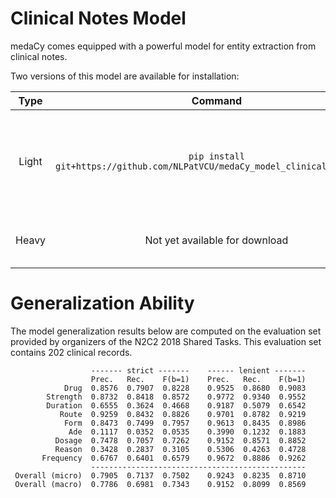 # Clinical Notes Model
medaCy comes equipped with a powerful model for entity extraction from clinical notes.

Two versions of this model are available for installation:

| Type | Command | Description |
| :-------: | :----------------: |:-------------:|
|Light| `pip install git+https://github.com/NLPatVCU/medaCy_model_clinical_notes.git` | Does not contain a Metamap layer (drop of around 3% in micro F-measure)|
|Heavy| Not yet available for download | Contains full predictive pipeline|


# Generalization Ability
The model generalization results below are computed on the evaluation set provided by organizers of the N2C2 2018 Shared Tasks. This evaluation set contains 202 clinical records.

                      ------- strict -------    ------ lenient -------
                      Prec.   Rec.    F(b=1)    Prec.   Rec.    F(b=1)
                Drug  0.8576  0.7907  0.8228    0.9525  0.8680  0.9083
            Strength  0.8732  0.8418  0.8572    0.9772  0.9340  0.9552
            Duration  0.6555  0.3624  0.4668    0.9187  0.5079  0.6542
               Route  0.9259  0.8432  0.8826    0.9701  0.8782  0.9219
                Form  0.8473  0.7499  0.7957    0.9613  0.8435  0.8986
                 Ade  0.1117  0.0352  0.0535    0.3990  0.1232  0.1883
              Dosage  0.7478  0.7057  0.7262    0.9152  0.8571  0.8852
              Reason  0.3428  0.2837  0.3105    0.5306  0.4263  0.4728
           Frequency  0.6767  0.6401  0.6579    0.9672  0.8886  0.9262
                      ------------------------------------------------
     Overall (micro)  0.7905  0.7137  0.7502    0.9243  0.8235  0.8710
     Overall (macro)  0.7786  0.6981  0.7343    0.9152  0.8099  0.8569
